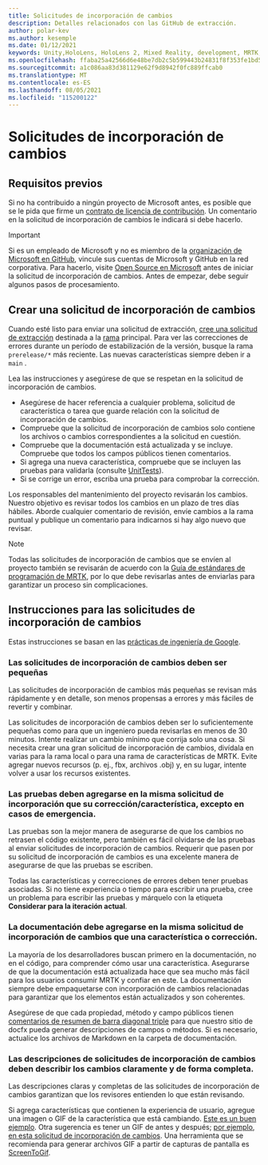 ```yaml
---
title: Solicitudes de incorporación de cambios
description: Detalles relacionados con las GitHub de extracción.
author: polar-kev
ms.author: kesemple
ms.date: 01/12/2021
keywords: Unity,HoloLens, HoloLens 2, Mixed Reality, development, MRTK, PR,
ms.openlocfilehash: ffaba25a42566d6e48be7db2c5b599443b24831f8f353fe1bd59beb062a7b87e
ms.sourcegitcommit: a1c086aa83d381129e62f9d8942f0fc889ffcab0
ms.translationtype: MT
ms.contentlocale: es-ES
ms.lasthandoff: 08/05/2021
ms.locfileid: "115200122"
---
```

# <a name="pull-requests"></a>Solicitudes de incorporación de cambios

## <a name="prerequisites"></a>Requisitos previos

Si no ha contribuido a ningún proyecto de Microsoft antes, es posible que se le pida que firme un [contrato de licencia de contribución](https://cla.microsoft.com/).
Un comentario en la solicitud de incorporación de cambios le indicará si debe hacerlo.

> [!IMPORTANT]
> Si es un empleado de Microsoft y no es miembro de la [organización de Microsoft en GitHub](https://github.com/Microsoft), vincule sus cuentas de Microsoft y GitHub en la red corporativa. Para hacerlo, visite [Open Source en Microsoft](https://opensource.microsoft.com/) antes de iniciar la solicitud de incorporación de cambios. Antes de empezar, debe seguir algunos pasos de procesamiento.

## <a name="creating-a-pull-request"></a>Crear una solicitud de incorporación de cambios

Cuando esté listo para enviar una solicitud de extracción, [cree una solicitud de extracción](https://github.com/microsoft/MixedRealityToolkit-Unity/compare/main...main?expand=1) destinada a la [rama](https://github.com/microsoft/mixedrealitytoolkit-unity/tree/main) principal. Para ver las correcciones de errores durante un período de estabilización de la versión, busque la rama `prerelease/*` más reciente. Las nuevas características siempre deben ir a `main` .

Lea las instrucciones y asegúrese de que se respetan en la solicitud de incorporación de cambios.

* Asegúrese de hacer referencia a cualquier problema, solicitud de característica o tarea que guarde relación con la solicitud de incorporación de cambios.
* Compruebe que la solicitud de incorporación de cambios solo contiene los archivos o cambios correspondientes a la solicitud en cuestión.
* Compruebe que la documentación está actualizada y se incluye. Compruebe que todos los campos públicos tienen comentarios.
* Si agrega una nueva característica, compruebe que se incluyen las pruebas para validarla (consulte [UnitTests](../contributing/unit-tests.md)).
* Si se corrige un error, escriba una prueba para comprobar la corrección.

Los responsables del mantenimiento del proyecto revisarán los cambios. Nuestro objetivo es revisar todos los cambios en un plazo de tres días hábiles. Aborde cualquier comentario de revisión, envíe cambios a la rama puntual y publique un comentario para indicarnos si hay algo nuevo que revisar.

> [!NOTE]
> Todas las solicitudes de incorporación de cambios que se envíen al proyecto también se revisarán de acuerdo con la [Guía de estándares de programación de MRTK](../contributing/coding-guidelines.md), por lo que debe revisarlas antes de enviarlas para garantizar un proceso sin complicaciones.

## <a name="pull-request-guidelines"></a>Instrucciones para las solicitudes de incorporación de cambios

Estas instrucciones se basan en las [prácticas de ingeniería de Google](https://google.github.io/eng-practices/review/developer/small-cls.html).

### <a name="keep-pull-requests-small"></a>Las solicitudes de incorporación de cambios deben ser pequeñas

Las solicitudes de incorporación de cambios más pequeñas se revisan más rápidamente y en detalle, son menos propensas a errores y más fáciles de revertir y combinar.

Las solicitudes de incorporación de cambios deben ser lo suficientemente pequeñas como para que un ingeniero pueda revisarlas en menos de 30 minutos. Intente realizar un cambio mínimo que corrija solo una cosa. Si necesita crear una gran solicitud de incorporación de cambios, divídala en varias para la rama local o para una rama de características de MRTK. Evite agregar nuevos recursos (p. ej., fbx, archivos .obj) y, en su lugar, intente volver a usar los recursos existentes.

### <a name="tests-should-be-added-in-the-same-pr-as-your-fix--feature-except-for-emergencies"></a>Las pruebas deben agregarse en la misma solicitud de incorporación que su corrección/característica, excepto en casos de emergencia.

Las pruebas son la mejor manera de asegurarse de que los cambios no retrasen el código existente, pero también es fácil olvidarse de las pruebas al enviar solicitudes de incorporación de cambios. Requerir que pasen por su solicitud de incorporación de cambios es una excelente manera de asegurarse de que las pruebas se escriben.

Todas las características y correcciones de errores deben tener pruebas asociadas. Si no tiene experiencia o tiempo para escribir una prueba, cree un problema para escribir las pruebas y márquelo con la etiqueta **Considerar para la iteración actual**.

### <a name="documentation-should-be-added-in-the-same-pull-request-as-a-fix--feature"></a>La documentación debe agregarse en la misma solicitud de incorporación de cambios que una característica o corrección.

La mayoría de los desarrolladores buscan primero en la documentación, no en el código, para comprender cómo usar una característica. Asegurarse de que la documentación está actualizada hace que sea mucho más fácil para los usuarios consumir MRTK y confiar en este.  La documentación siempre debe empaquetarse con incorporación de cambios relacionadas para garantizar que los elementos están actualizados y son coherentes.

Asegúrese de que cada propiedad, método y campo públicos tienen [comentarios de resumen de barra diagonal triple](https://dotnet.github.io/docfx/spec/triple_slash_comments_spec.html) para que nuestro sitio de docfx pueda generar descripciones de campos o métodos. Si es necesario, actualice los archivos de Markdown en la carpeta de documentación.

### <a name="pull-request-descriptions-should-clearly-and-completely-describe-changes"></a>Las descripciones de solicitudes de incorporación de cambios deben describir los cambios claramente y de forma completa.

Las descripciones claras y completas de las solicitudes de incorporación de cambios garantizan que los revisores entienden lo que están revisando.

Si agrega características que contienen la experiencia de usuario, agregue una imagen o GIF de la característica que está cambiando. [Este es un buen ejemplo](https://github.com/microsoft/MixedRealityToolkit-Unity/pull/4532). Otra sugerencia es tener un GIF de antes y después; [por ejemplo, en esta solicitud de incorporación de cambios](https://github.com/microsoft/MixedRealityToolkit-Unity/pull/5896). Una herramienta que se recomienda para generar archivos GIF a partir de capturas de pantalla es [ScreenToGif](https://www.screentogif.com/).
